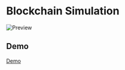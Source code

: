 # Blockchain Simulation
![Preview](https://github.com/viandwi24/blockchain-simulation/blob/main/static/preview.gif?raw=true)

## Demo
[Demo](https://viandwi24.github.io/blockchain-simulation/)
